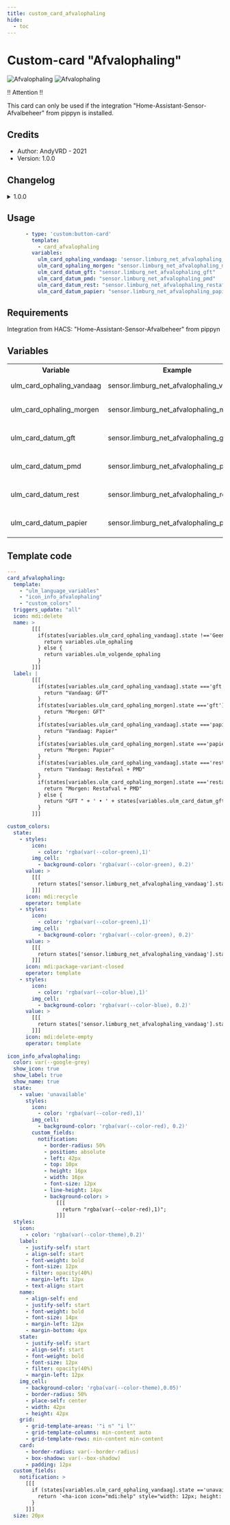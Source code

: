 ```yaml
---
title: custom_card_afvalophaling
hide:
  - toc
---
```

<!-- markdownlint-disable MD046 -->

# Custom-card "Afvalophaling"

![Afvalophaling](../../docs/assets/img/ulm_cards/custom_card_afvalophaling_2.png)
![Afvalophaling](../../docs/assets/img/ulm_cards/custom_card_afvalophaling_1.png)

!! Attention !!

This card can only be used if the integration "Home-Assistant-Sensor-Afvalbeheer" from pippyn is installed.

## Credits

- Author: AndyVRD - 2021
- Version: 1.0.0

## Changelog

<details>
<summary>1.0.0</summary>
Initial release
</details>

## Usage

```yaml
      - type: 'custom:button-card'
        template: 
          - card_afvalophaling
        variables:
          ulm_card_ophaling_vandaag: 'sensor.limburg_net_afvalophaling_vandaag'
          ulm_card_ophaling_morgen: "sensor.limburg_net_afvalophaling_morgen"
          ulm_card_datum_gft: "sensor.limburg_net_afvalophaling_gft"
          ulm_card_datum_pmd: "sensor.limburg_net_afvalophaling_pmd"
          ulm_card_datum_rest: "sensor.limburg_net_afvalophaling_restafval"
          ulm_card_datum_papier: "sensor.limburg_net_afvalophaling_papier"
```

## Requirements

Integration from HACS: "Home-Assistant-Sensor-Afvalbeheer" from pippyn

## Variables

<table>
<tr>
<th>Variable</th>
<th>Example</th>
<th>Required</th>
<th>Explanation</th>
</tr>
<tr>
<td>ulm_card_ophaling_vandaag</td>
<td>sensor.limburg_net_afvalophaling_vandaag</td>
<td>yes</td>
<td>Collection(s) for today</td>
</tr>
<tr>
<td>ulm_card_ophaling_morgen</td>
<td>sensor.limburg_net_afvalophaling_morgen</td>
<td>yes</td>
<td>Collection(s) for tomorrow</td>
</tr>
<tr>
<td>ulm_card_datum_gft</td>
<td>sensor.limburg_net_afvalophaling_gft</td>
<td>yes</td>
<td>GFT collection date</td>
</tr>
<tr>
<td>ulm_card_datum_pmd</td>
<td>sensor.limburg_net_afvalophaling_pmd</td>
<td>yes</td>
<td>PMD collection date</td>
</tr>
<tr>
<td>ulm_card_datum_rest</td>
<td>sensor.limburg_net_afvalophaling_rest</td>
<td>yes</td>
<td>Restafval collection date</td>
</tr>
<tr>
<td>ulm_card_datum_papier</td>
<td>sensor.limburg_net_afvalophaling_papier</td>
<td>yes</td>
<td>Papier collection date</td>
</tr>
</table>

## Template code

```yaml
---
card_afvalophaling:
  template: 
    - "ulm_language_variables"
    - "icon_info_afvalophaling"
    - "custom_colors"
  triggers_update: "all"
  icon: mdi:delete
  name: >
        [[[
          if(states[variables.ulm_card_ophaling_vandaag].state !=='Geen' || states[variables.ulm_card_ophaling_morgen].state !=='Geen'){
            return variables.ulm_ophaling
          } else {
            return variables.ulm_volgende_ophaling
          }
        ]]]
  label: |
        [[[
          if(states[variables.ulm_card_ophaling_vandaag].state ==='gft'){
            return "Vandaag: GFT"
          }
          if(states[variables.ulm_card_ophaling_morgen].state ==='gft'){
            return "Morgen: GFT"
          }
          if(states[variables.ulm_card_ophaling_vandaag].state ==='papier'){
            return "Vandaag: Papier"
          }
          if(states[variables.ulm_card_ophaling_morgen].state ==='papier'){
            return "Morgen: Papier"
          }
          if(states[variables.ulm_card_ophaling_vandaag].state ==='restafval, pmd'){
            return "Vandaag: Restafval + PMD"
          }
          if(states[variables.ulm_card_ophaling_morgen].state ==='restafval, pmd'){
            return "Morgen: Restafval + PMD"
          } else {
            return "GFT " + ' • ' + states[variables.ulm_card_datum_gft].state + '<br>' + "PMD " + ' • ' + states[variables.ulm_card_datum_pmd].state + '<br>' + "Papier " + ' • ' + states[variables.ulm_card_datum_papier].state + '<br>' + "Restafval " + ' • ' + states[variables.ulm_card_datum_rest].state
          }
        ]]]

custom_colors:
  state:
    - styles:
        icon:
          - color: 'rgba(var(--color-green),1)'
        img_cell:
          - background-color: 'rgba(var(--color-green), 0.2)'
      value: >
        [[[
          return states['sensor.limburg_net_afvalophaling_vandaag'].state == "gft" || states['sensor.limburg_net_afvalophaling_morgen'].state == "gft"
        ]]]
      icon: mdi:recycle
      operator: template
    - styles:
        icon:
          - color: 'rgba(var(--color-green),1)'
        img_cell:
          - background-color: 'rgba(var(--color-green), 0.2)'
      value: >
        [[[
          return states['sensor.limburg_net_afvalophaling_vandaag'].state == "papier" || states['sensor.limburg_net_afvalophaling_morgen'].state == "papier"
        ]]]
      icon: mdi:package-variant-closed
      operator: template
    - styles:
        icon:
          - color: 'rgba(var(--color-blue),1)'
        img_cell:
          - background-color: 'rgba(var(--color-blue), 0.2)'
      value: >
        [[[
          return states['sensor.limburg_net_afvalophaling_vandaag'].state == "restafval, pmd" || states['sensor.limburg_net_afvalophaling_morgen'].state == "restafval, pmd"
        ]]]
      icon: mdi:delete-empty
      operator: template
      
icon_info_afvalophaling:
  color: var(--google-grey)
  show_icon: true
  show_label: true
  show_name: true
  state:
    - value: 'unavailable'
      styles:
        icon:
          - color: 'rgba(var(--color-red),1)'
        img_cell:
          - background-color: 'rgba(var(--color-red), 0.2)'
        custom_fields:
          notification:
            - border-radius: 50%
            - position: absolute
            - left: 42px
            - top: 10px
            - height: 16px
            - width: 16px
            - font-size: 12px
            - line-height: 14px
            - background-color: >
                [[[
                  return "rgba(var(--color-red),1)";
                ]]]
  styles:
    icon:
      - color: 'rgba(var(--color-theme),0.2)'
    label:
      - justify-self: start
      - align-self: start
      - font-weight: bold
      - font-size: 12px
      - filter: opacity(40%)
      - margin-left: 12px
      - text-align: start
    name:
      - align-self: end
      - justify-self: start
      - font-weight: bold
      - font-size: 14px
      - margin-left: 12px
      - margin-bottom: 4px
    state:
      - justify-self: start
      - align-self: start
      - font-weight: bold
      - font-size: 12px
      - filter: opacity(40%)
      - margin-left: 12px
    img_cell:
      - background-color: 'rgba(var(--color-theme),0.05)'
      - border-radius: 50%
      - place-self: center
      - width: 42px
      - height: 42px
    grid:
      - grid-template-areas: '"i n" "i l"'
      - grid-template-columns: min-content auto
      - grid-template-rows: min-content min-content
    card:
      - border-radius: var(--border-radius)
      - box-shadow: var(--box-shadow)
      - padding: 12px
  custom_fields:
    notification: >
      [[[
        if (states[variables.ulm_card_ophaling_vandaag].state =='unavailable' || states[variables.ulm_card_ophaling_morgen].state =='unavailable'){
          return `<ha-icon icon="mdi:help" style="width: 12px; height: 12px; color: var(--primary-background-color);"></ha-icon>`
        }
      ]]]
  size: 20px

```
